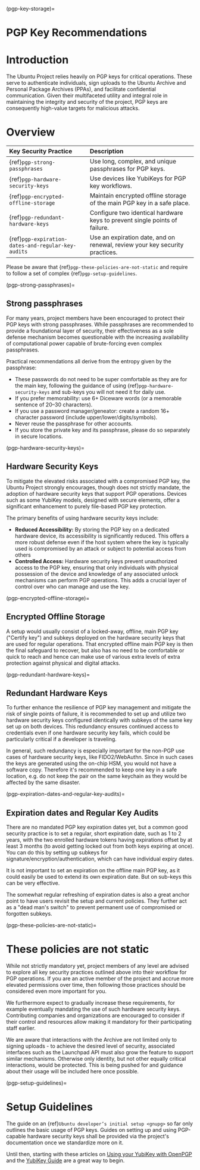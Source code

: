 (pgp-key-storage)=
# PGP Key Recommendations

# Introduction

The Ubuntu Project relies heavily on PGP keys for critical operations. These
serve to authenticate individuals, sign uploads to the Ubuntu Archive and
Personal Package Archives (PPAs), and facilitate confidential communication.
Given their multifaceted utility and integral role in maintaining the integrity
and security of the project, PGP keys are consequently high-value targets for
malicious attacks.

# Overview

| Key Security Practice | Description |
| :---- | :---- |
| {ref}`pgp-strong-passphrases` | Use long, complex, and unique passphrases for PGP keys. |
| {ref}`pgp-hardware-security-keys` | Use devices like YubiKeys for PGP key workflows. |
| {ref}`pgp-encrypted-offline-storage` | Maintain encrypted offline storage of the main PGP key in a safe place. |
| {ref}`pgp-redundant-hardware-keys` | Configure two identical hardware keys to prevent single points of failure. |
| {ref}`pgp-expiration-dates-and-regular-key-audits` | Use an expiration date, and on renewal, review your key security practices. |

Please be aware that {ref}`pgp-these-policies-are-not-static` and require to follow a set of complex {ref}`pgp-setup-guidelines`.

(pgp-strong-passphrases)=
## Strong passphrases

For many years, project members have been encouraged to protect their PGP keys
with strong passphrases. While passphrases are recommended to provide a
foundational layer of security, their effectiveness as a sole defense mechanism
becomes questionable with the increasing availability of computational power
capable of brute-forcing even complex passphrases.

Practical recommendations all derive from the entropy given by the passphrase:
* These passwords do not need to be super comfortable as they are for the main
  key, following the guidance of using {ref}`pgp-hardware-security-keys` and
  sub-keys you will not need it for daily use.
* If you prefer memorability: use 6+ Diceware words (or a memorable sentence of 20–30 characters).
* If you use a password manager/geneator: create a random 16+ character password (include upper/lower/digits/symbols).
* Never reuse the passphrase for other accounts.
* If you store the private key and its passphrase, please do so separately in secure locations.

(pgp-hardware-security-keys)=
## Hardware Security Keys

To mitigate the elevated risks associated with a compromised PGP key, the Ubuntu
Project strongly encourages, though does not strictly mandate, the adoption of
hardware security keys that support PGP operations. Devices such as some
YubiKey models, designed with secure elements, offer a significant enhancement
to purely file-based PGP key protection.

The primary benefits of using hardware security keys include:

* **Reduced Accessibility:** By storing the PGP key on a dedicated hardware
  device, its accessibility is significantly reduced. This offers a more robust
  defense even if the host system where the key is typically used is compromised
  by an attack or subject to potential access from others
* **Controlled Access:** Hardware security keys prevent unauthorized access to
  the PGP key, ensuring that only individuals with physical possession of the
  device and knowledge of any associated unlock mechanisms can perform PGP
  operations. This adds a crucial layer of control over who can manage and use
  the key.

(pgp-encrypted-offline-storage)=
## Encrypted Offline Storage

A setup would usually consist of a locked-away, offline, main PGP key
("Certify key") and subkeys deployed on the hardware security keys that are used
for regular operations. That encrypted offline main PGP key is then the final
safeguard to recover, but also has no need to be comfortable or quick to reach
and hence can make use of various extra levels of extra protection against
physical and digital attacks.

(pgp-redundant-hardware-keys)=
## Redundant Hardware Keys

To further enhance the resilience of PGP key management and mitigate the risk of
single points of failure, it is recommended to set up and utilize two hardware
security keys configured identically with subkeys of the same key set up on both
devices. This redundancy ensures continued access to credentials even if one
hardware security key fails, which could be particularly critical if a developer
is traveling.

In general, such redundancy is especially important for the non-PGP use cases of
hardware security keys, like FIDO2/WebAuthn. Since in such cases the keys are
generated using the on-chip HSM, you would not have a software copy. Therefore
it's recommended to keep one key in a safe location, e.g. do not keep the pair
on the same keychain as they would be affected by the same disaster.

(pgp-expiration-dates-and-regular-key-audits)=
## Expiration dates and Regular Key Audits

There are no mandated PGP key expiration dates yet, but a common good security
practice is to set a regular, short expiration date, such as 1 to 2 years, with
the two enrolled hardware tokens having expirations offset by at least 3 months
(to avoid getting locked out from both keys expiring at once). You can do this
by setting up subkeys for signature/encryption/authentication, which can have
individual expiry dates.

It is not important to set an expiration on the offline main PGP key, as it
could easily be used to extend its own expiration date. But on sub-keys this
can be very effective.

The somewhat regular refreshing of expiration dates is also a great anchor
point to have users revisit the setup and current policies.
They further act as a "dead man's switch" to prevent permanent use of
compromised or forgotten subkeys.

(pgp-these-policies-are-not-static)=
# These policies are not static

While not strictly mandatory yet, project members of any level are advised to
explore all key security practices outlined above into their workflow for PGP
operations. If you are an active member of the project and accrue more elevated
permissions over time, then following those practices should be considered even
more important for you.

We furthermore expect to gradually increase these requirements, for example
eventually mandating the use of such hardware security keys. Contributing
companies and organizations are encouraged to consider if their control and
resources allow making it mandatory for their participating staff earlier.

We are aware that interactions with the Archive are not limited only to
signing uploads \- to achieve the desired level of security, associated
interfaces such as the Launchpad API must also grow the feature to support
similar mechanisms. Otherwise only identity, but not other equally critical
interactions, would be protected. This is being pushed for and guidance about
their usage will be included here once possible.

(pgp-setup-guidelines)=
# Setup Guidelines

The guide on an {ref}`Ubuntu developer’s initial setup <gnupg>` so far only
outlines the basic usage of PGP keys. Guides on setting up and using PGP-capable
hardware security keys shall be provided via the project's documentation once
we standardize more on it.

Until then, starting with these articles on
[Using your YubiKey with OpenPGP](https://support.yubico.com/hc/en-us/articles/360013790259-Using-Your-YubiKey-with-OpenPGP)
and the [YubiKey Guide](https://drduh.github.io/YubiKey-Guide) are a great way
to begin.
